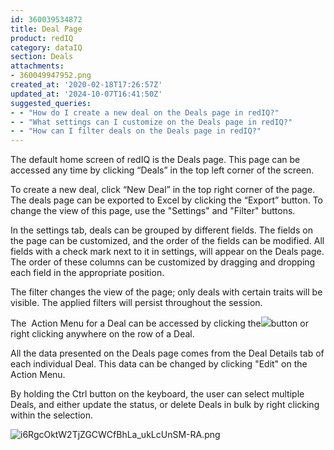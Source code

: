 ```yaml
---
id: 360039534872
title: Deal Page
product: redIQ
category: dataIQ
section: Deals
attachments:
- 360049947952.png
created_at: '2020-02-18T17:26:57Z'
updated_at: '2024-10-07T16:41:50Z'
suggested_queries:
- - "How do I create a new deal on the Deals page in redIQ?"
- - "What settings can I customize on the Deals page in redIQ?"
- - "How can I filter deals on the Deals page in redIQ?"
---
```

The default home screen of redIQ is the Deals page. This page can be accessed any time by clicking “Deals” in the top left corner of the screen.

To create a new deal, click “New Deal” in the top right corner of the page. The deals page can be exported to Excel by clicking the “Export” button. To change the view of this page, use the "Settings" and "Filter" buttons.

In the settings tab, deals can be grouped by different fields. The fields on the page can be customized, and the order of the fields can be modified. All fields with a check mark next to it in settings, will appear on the Deals page. The order of these columns can be customized by dragging and dropping each field in the appropriate position.

The filter changes the view of the page; only deals with certain traits will be visible. The applied filters will persist throughout the session.

The  Action Menu for a Deal can be accessed by clicking the![](https://s3.amazonaws.com/cdn.freshdesk.com/data/helpdesk/attachments/production/5092438955/original/X8Q_GOJSqMomifLt55_HsgAYiyXgGhNyhA?1515184439)button or right clicking anywhere on the row of a Deal.

All the data presented on the Deals page comes from the Deal Details tab of each individual Deal. This data can be changed by clicking "Edit" on the Action Menu.

By holding the Ctrl button on the keyboard, the user can select multiple Deals, and either update the status, or delete Deals in bulk by right clicking within the selection.

![i6RgcOktW2TjZGCWCfBhLa_ukLcUnSM-RA.png](https://rediq.zendesk.com/hc/article_attachments/360049947952/i6RgcOktW2TjZGCWCfBhLa_ukLcUnSM-RA.png)